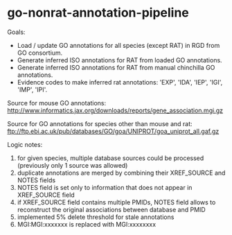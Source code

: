 # go-nonrat-annotation-pipeline
Goals:

- Load / update GO annotations for all species (except RAT) in RGD from GO consortium.
- Generate inferred ISO annotations for RAT from loaded GO annotations.
- Generate inferred ISO annotations for RAT from manual chinchilla GO annotations.
- Evidence codes to make inferred rat annotations: 'EXP', 'IDA', 'IEP', 'IGI', 'IMP', 'IPI'.

Source for mouse GO annotations:
http://www.informatics.jax.org/downloads/reports/gene_association.mgi.gz

Source for GO annotations for species other than mouse and rat:
ftp://ftp.ebi.ac.uk/pub/databases/GO/goa/UNIPROT/goa_uniprot_all.gaf.gz

Logic notes:
1) for given species, multiple database sources could be processed (previously only 1 source was allowed)
2) duplicate annotations are merged by combining their XREF_SOURCE and NOTES fields
3) NOTES field is set only to information that does not appear in XREF_SOURCE field
4) if XREF_SOURCE field contains multiple PMIDs, NOTES field allows to reconstruct the original associations between database and PMID
5) implemented 5% delete threshold for stale annotations
6) MGI:MGI:xxxxxxx is replaced with MGI:xxxxxxxx

